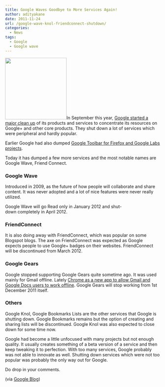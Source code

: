 ```yaml
---
title: Google Waves Goodbye to More Services Again!
author: adityakane
date: 2011-11-24
url: /google-wave-knol-friendconnect-shutdown/
categories:
  - News
tags:
  - Google
  - Google wave
---
```

<a href="http://devilsworkshop.org/google-wave-knol-friendconnect-shutdown/google_wave_knol_friendconnect_closure/" rel="attachment wp-att-48024"><img class="size-full wp-image-48024 alignright" title="Google_Wave_knol_friendconnect_closure" src="http://cdn.devilsworkshop.org/files/2011/11/Google_Wave_knol_friendconnect_closure.png" alt="" width="200" height="200" /></a>In September this year, [Google started a major clean up][1] of its products and services to concentrate its resources on Google+ and other core products. They shut down a lot of services which were peripheral and hardly popular.

Earlier Google had also dumped [Google Toolbar for Firefox and Google Labs projects][2].

Today it has dumped a few more services and the most notable names are Google Wave, Friend Connect.

### Google Wave

Introduced in 2009, as the future of how people will collaborate and share content. It was never adopted and a lot of nice features were never really utilized.

Google Wave will go Read only in January 2012 and shut-down completely in April 2012.

### FriendConnect

It is also doing away with FriendConnect, which was popular on some Blogspot blogs. The axe on FriendConnect was expected as Google expects people to use Google+ badges on their websites. FriendConnect will be discontinued from March 2012.

### Google Gears

Google stopped supporting Google Gears quite sometime ago. It was used mainly for Gmail offline. Lately [Chrome as a new app to allow Gmail and Google Docs users to work offline][3]. Google Gears will stop working from 1st December 2011 itself.

### Others

Google Knol, Google Bookmarks Lists are the other services that Google is shutting down. Google Bookmarks remains but the option of creating and sharing lists will be discontinued. Google Knol was also expected to close down for some time now.

Google had become a little unfocused with many projects but not enough quality. It usually creates something of a beta version of a service and then keep tweaking it to perfection. With too many services, Google probably was not able to innovate as well. Shutting down services which were not too popular was probably the only way out for Google.

Do drop in your comments.

(via <a href="http://googleblog.blogspot.com/2011/11/more-spring-cleaning-out-of-season.html" onclick="_gaq.push(['_trackEvent', 'outbound-article', 'http://googleblog.blogspot.com/2011/11/more-spring-cleaning-out-of-season.html', 'Google Blog']);" >Google Blog</a>)

 [1]: http://devilsworkshop.org/google-shutdowns-aardvark-desktop-google-pack-major-clean/
 [2]: http://devilsworkshop.org/google-toolbar-dumped-joins-casualty-list-google-labs/
 [3]: http://devilsworkshop.org/gmail-offline-mode-returns-chrome-app/
